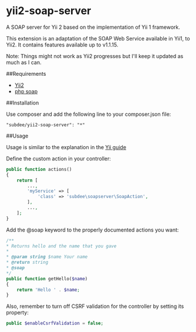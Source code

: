 yii2-soap-server
================

A SOAP server for Yii 2 based on the implementation of Yii 1 framework.

This extension is an adaptation of the SOAP Web Service available in Yii1, to Yii2. 
It contains features available up to v1.1.15.

Note: Things might not work as Yii2 progresses but I'll keep it updated as much as I can.

##Requirements

- [Yii2](http://github.com/yiisoft/yii2)
- [php soap](php.net/soap)

##Installation

Use composer and add the following line to your composer.json file:

```
"subdee/yii2-soap-server": "*"
```

##Usage

Usage is similar to the explanation in the [Yii guide](http://www.yiiframework.com/doc/guide/1.1/en/topics.webservice)

Define the custom action in your controller:

```php
public function actions()
{
    return [
        ...,
        'myService' => [
            'class' => 'subdee\soapserver\SoapAction',
        ],
        ...,
    ];
}
```

Add the @soap keyword to the properly documented actions you want:

```php
/**
* Returns hello and the name that you gave
*
* @param string $name Your name
* @return string
* @soap
*/
public function getHello($name)
{
    return 'Hello ' . $name;
}
```

Also, remember to turn off CSRF validation for the controller by setting its property:

```php
public $enableCsrfValidation = false;
```
